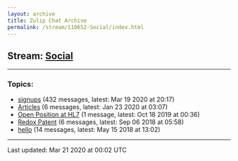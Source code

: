 ```yaml
---
layout: archive
title: Zulip Chat Archive
permalink: /stream/110652-Social/index.html
---
```


## Stream: [Social](https://hl7webmaster.github.io/zulip-hl7-org/stream/110652-Social/index.html)
---

### Topics:

* [signups](topic/signups.html) (432 messages, latest: Mar 19 2020 at 20:17)
* [Articles](topic/Articles.html) (6 messages, latest: Jan 23 2020 at 03:07)
* [Open Position at HL7](topic/Open.20Position.20at.20HL7.html) (1 message, latest: Oct 18 2019 at 00:36)
* [Redox Patent](topic/Redox.20Patent.html) (6 messages, latest: Sep 06 2018 at 05:58)
* [hello](topic/hello.html) (14 messages, latest: May 15 2018 at 13:02)

<hr><p>Last updated: Mar 21 2020 at 00:02 UTC</p>